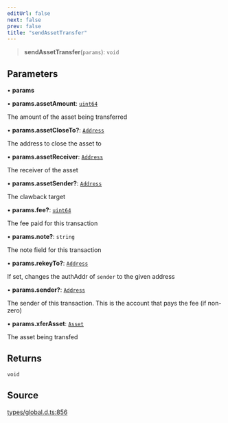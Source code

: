 ```yaml
---
editUrl: false
next: false
prev: false
title: "sendAssetTransfer"
---
```


> **sendAssetTransfer**(`params`): `void`

## Parameters

• **params**

• **params\.assetAmount**: [`uint64`](../type-aliases/uint64.md)

The amount of the asset being transferred

• **params\.assetCloseTo?**: [`Address`](../classes/Address.md)

The address to close the asset to

• **params\.assetReceiver**: [`Address`](../classes/Address.md)

The receiver of the asset

• **params\.assetSender?**: [`Address`](../classes/Address.md)

The clawback target

• **params\.fee?**: [`uint64`](../type-aliases/uint64.md)

The fee paid for this transaction

• **params\.note?**: `string`

The note field for this transaction

• **params\.rekeyTo?**: [`Address`](../classes/Address.md)

If set, changes the authAddr of `sender` to the given address

• **params\.sender?**: [`Address`](../classes/Address.md)

The sender of this transaction. This is the account that pays the fee (if non-zero)

• **params\.xferAsset**: [`Asset`](../classes/Asset.md)

The asset being transfed

## Returns

`void`

## Source

[types/global.d.ts:856](https://github.com/algorandfoundation/tealscript/blob/e015f8b0/types/global.d.ts#L856)
